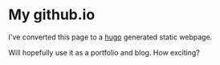 # My github.io

I've converted this page to a [hugo](https://gohugo.io/) generated static webpage.

Will hopefully use it as a portfolio and blog.
How exciting?
